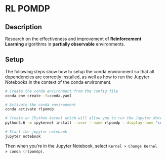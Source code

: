 # RL POMDP

## Description
Research on the effectiveness and improvement of **Reinforcement Learning** algorithms in **partially observable** environments.

## Setup

The following steps show how to setup the conda environment so that all dependencies are correctly installed, as well as how to run the Jupyter Notebooks in the context of the conda environment.

```sh
# Create the conda environment from the config file
conda env create -f=conda.yaml

# Activate the conda environment
conda activate rlpomdp

# Create an IPython kernel which will allow you to run the Jupyter Notebook in the conda environment
python3.6 -m ipykernel install --user --name rlpomdp --display-name "conda (rlpomdp)"

# Start the jupyter notebook
jupyter notebook
```

Then when you're in the Jupyter Notebook, select `Kernel > Change Kernel > conda (rlpomdp)`.



